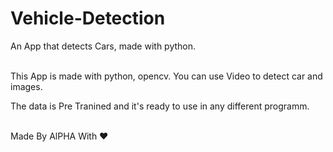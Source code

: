 # Vehicle-Detection
An App that detects Cars, made with python.<br><br>

This App is made with python, opencv. You can use Video to detect car and images.<br>

The data is Pre Tranined and it's ready to use in any different programm.<br><br>

Made By AlPHA With ❤️
